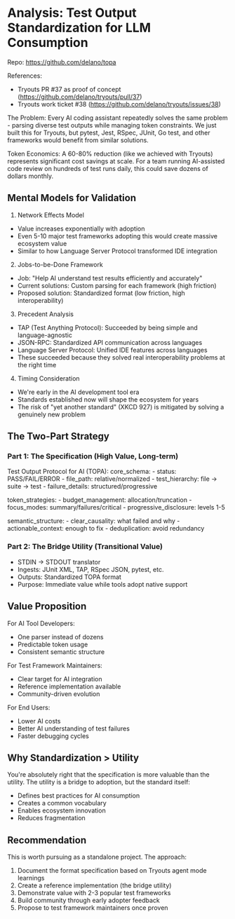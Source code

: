 # Analysis: Test Output Standardization for LLM Consumption

Repo: https://github.com/delano/topa

References:
- Tryouts PR #37 as proof of concept (https://github.com/delano/tryouts/pull/37)
- Tryouts work ticket #38 (https://github.com/delano/tryouts/issues/38)

The Problem: Every AI coding assistant repeatedly solves the same problem - parsing diverse test outputs while managing token
constraints. We just built this for Tryouts, but pytest, Jest, RSpec, JUnit, Go test, and other frameworks would benefit from similar
solutions.

Token Economics: A 60-80% reduction (like we achieved with Tryouts) represents significant cost
savings at scale. For a team running AI-assisted code review on hundreds of test runs daily, this could save dozens of dollars monthly.

## Mental Models for Validation

1. Network Effects Model
- Value increases exponentially with adoption
- Even 5-10 major test frameworks adopting this would create massive ecosystem value
- Similar to how Language Server Protocol transformed IDE integration

2. Jobs-to-be-Done Framework
- Job: "Help AI understand test results efficiently and accurately"
- Current solutions: Custom parsing for each framework (high friction)
- Proposed solution: Standardized format (low friction, high interoperability)

3. Precedent Analysis
- TAP (Test Anything Protocol): Succeeded by being simple and language-agnostic
- JSON-RPC: Standardized API communication across languages
- Language Server Protocol: Unified IDE features across languages
- These succeeded because they solved real interoperability problems at the right time

4. Timing Consideration
- We're early in the AI development tool era
- Standards established now will shape the ecosystem for years
- The risk of "yet another standard" (XKCD 927) is mitigated by solving a genuinely new problem

## The Two-Part Strategy

### Part 1: The Specification (High Value, Long-term)
Test Output Protocol for AI (TOPA):
  core_schema:
    - status: PASS/FAIL/ERROR
    - file_path: relative/normalized
    - test_hierarchy: file → suite → test
    - failure_details: structured/progressive

  token_strategies:
    - budget_management: allocation/truncation
    - focus_modes: summary/failures/critical
    - progressive_disclosure: levels 1-5

  semantic_structure:
    - clear_causality: what failed and why
    - actionable_context: enough to fix
    - deduplication: avoid redundancy

### Part 2: The Bridge Utility (Transitional Value)
- STDIN → STDOUT translator
- Ingests: JUnit XML, TAP, RSpec JSON, pytest, etc.
- Outputs: Standardized TOPA format
- Purpose: Immediate value while tools adopt native support

## Value Proposition

For AI Tool Developers:
- One parser instead of dozens
- Predictable token usage
- Consistent semantic structure

For Test Framework Maintainers:
- Clear target for AI integration
- Reference implementation available
- Community-driven evolution

For End Users:
- Lower AI costs
- Better AI understanding of test failures
- Faster debugging cycles

## Why Standardization > Utility

You're absolutely right that the specification is more valuable than the utility. The utility is a bridge to adoption, but the standard itself:
- Defines best practices for AI consumption
- Creates a common vocabulary
- Enables ecosystem innovation
- Reduces fragmentation

## Recommendation

This is worth pursuing as a standalone project. The approach:

1. Document the format specification based on Tryouts agent mode learnings
2. Create a reference implementation (the bridge utility)
3. Demonstrate value with 2-3 popular test frameworks
4. Build community through early adopter feedback
5. Propose to test framework maintainers once proven

